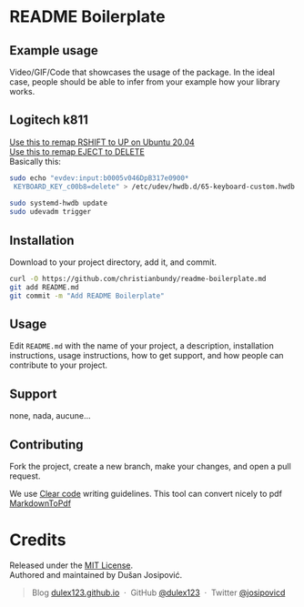 # README Boilerplate

## Example usage
Video/GIF/Code that showcases the usage of the package. In the ideal case, people should be able to infer from your example how your library works.

## Logitech k811
[Use this to remap RSHIFT to UP on Ubuntu 20.04](http://www.fascinatingcaptain.com/projects/remap-keyboard-keys-for-ubuntu/)  
[Use this to remap EJECT to DELETE](https://askubuntu.com/questions/1019276/fake-key-code-for-remapped-keyboard-keys/1019659#1019659)  
Basically this:
```bash
sudo echo "evdev:input:b0005v046DpB317e0900*
 KEYBOARD_KEY_c00b8=delete" > /etc/udev/hwdb.d/65-keyboard-custom.hwdb
 
sudo systemd-hwdb update
sudo udevadm trigger
```

## Installation

Download to your project directory, add it, and commit.

```sh
curl -O https://github.com/christianbundy/readme-boilerplate.md
git add README.md
git commit -m "Add README Boilerplate"
```

## Usage

Edit `README.md` with the name of your project, a description, installation instructions, usage instructions, how to get support, and how people can contribute to your project.

## Support

none, nada, aucune...

## Contributing

Fork the project, create a new branch, make your changes, and open a pull request.

We use [Clear code](http://introcs.cs.princeton.edu/java/11style/) writing guidelines.
This tool can convert nicely to pdf [MarkdownToPdf](http://www.markdowntopdf.com/)

# Credits

Released under the [MIT License].<br>
Authored and maintained by Dušan Josipović.

> Blog [dulex123.github.io](http://dulex123.github.io) &nbsp;&middot;&nbsp;
> GitHub [@dulex123](https://github.com/dulex123) &nbsp;&middot;&nbsp;
> Twitter [@josipovicd](https://twitter.com/josipovicd)

[MIT License]: http://mit-license.org/
